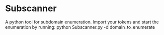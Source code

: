 # Subscanner
A python tool for subdomain enumeration.
Import your tokens and start the enumeration by running: 
python Subscanner.py -d domain_to_enumerate
